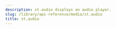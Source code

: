```yaml
---
description: st.audio displays an audio player.
slug: /library/api-reference/media/st.audio
title: st.audio
---
```


<Autofunction function="streamlit.audio" />